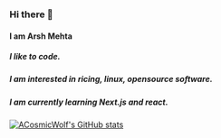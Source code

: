 ### Hi there 👋


#### I am Arsh Mehta
##### I like to code.
##### I am interested in ricing, linux, opensource software. 
##### I am currently learning Next.js and react.


[![ACosmicWolf's GitHub stats](https://github-readme-stats.vercel.app/api?username=ACosmicWolf&show_icons=true&theme=nord)](https://github.com/acosmicwolf)

<!--
**ACosmicWolf/ACosmicWolf** is a ✨ _special_ ✨ repository because its `README.md` (this file) appears on your GitHub profile.

Here are some ideas to get you started:

- 🔭 I’m currently working on ...
- 🌱 I’m currently learning ...
- 👯 I’m looking to collaborate on ...
- 🤔 I’m looking for help with ...
- 💬 Ask me about ...
- 📫 How to reach me: ...
- 😄 Pronouns: ...
- ⚡ Fun fact: ...
-->
